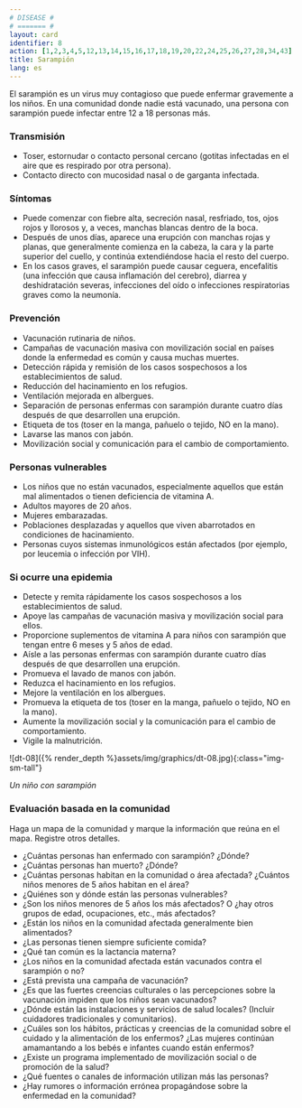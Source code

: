 ```yaml
---
# DISEASE #
# ======= #
layout: card
identifier: 8
action: [1,2,3,4,5,12,13,14,15,16,17,18,19,20,22,24,25,26,27,28,34,43]
title: Sarampión
lang: es
---
```


El sarampión es un virus muy contagioso que puede enfermar gravemente a los niños. En una comunidad donde nadie está vacunado, una persona con sarampión puede infectar entre 12 a 18 personas más.

### Transmisión

- Toser, estornudar o contacto personal cercano (gotitas infectadas en el aire que es respirado por otra persona).
- Contacto directo con mucosidad nasal o de garganta infectada.

### Síntomas

- Puede comenzar con fiebre alta, secreción nasal, resfriado, tos, ojos rojos y llorosos y, a veces, manchas blancas dentro de la boca.
- Después de unos días, aparece una erupción con manchas rojas y planas, que generalmente comienza en la cabeza, la cara y la parte superior del cuello, y continúa extendiéndose hacia el resto del cuerpo.
- En los casos graves, el sarampión puede causar ceguera, encefalitis (una infección que causa inflamación del cerebro), diarrea y deshidratación severas, infecciones del oído o infecciones respiratorias graves como la neumonía.

### Prevención

- Vacunación rutinaria de niños.
- Campañas de vacunación masiva con movilización social en países donde la enfermedad es común y causa muchas muertes.
- Detección rápida y remisión de los casos sospechosos a los establecimientos de salud.
- Reducción del hacinamiento en los refugios.
- Ventilación mejorada en albergues.
- Separación de personas enfermas con sarampión durante cuatro días después de que desarrollen una erupción.
- Etiqueta de tos (toser en la manga, pañuelo o tejido, NO en la mano).
- Lavarse las manos con jabón.
- Movilización social y comunicación para el cambio de comportamiento.

### Personas vulnerables

- Los niños que no están vacunados, especialmente aquellos que están mal alimentados o tienen deficiencia de vitamina A.
- Adultos mayores de 20 años.
- Mujeres embarazadas.
- Poblaciones desplazadas y aquellos que viven abarrotados en condiciones de hacinamiento.
- Personas cuyos sistemas inmunológicos están afectados (por ejemplo, por leucemia o infección por VIH).

### Si ocurre una epidemia

- Detecte y remita rápidamente los casos sospechosos a los establecimientos de salud.
- Apoye las campañas de vacunación masiva y movilización social para ellos.
- Proporcione suplementos de vitamina A para niños con sarampión que tengan entre 6 meses y 5 años de edad.
- Aísle a las personas enfermas con sarampión durante cuatro días después de que desarrollen una erupción.
- Promueva el lavado de manos con jabón.
- Reduzca el hacinamiento en los refugios.
- Mejore la ventilación en los albergues.
- Promueva la etiqueta de tos (toser en la manga, pañuelo o tejido, NO en la mano).
- Aumente la movilización social y la comunicación para el cambio de comportamiento.
- Vigile la malnutrición.

![dt-08]({% render_depth %}assets/img/graphics/dt-08.jpg){:class="img-sm-tall"}

*Un niño con sarampión*

### Evaluación basada en la comunidad

Haga un mapa de la comunidad y marque la información que reúna en el mapa. Registre otros detalles.
-  ¿Cuántas personas han enfermado con sarampión? ¿Dónde?
- ¿Cuántas personas han muerto? ¿Dónde?
- ¿Cuántas personas habitan en la comunidad o área afectada? ¿Cuántos niños menores de 5 años habitan en el área?
- ¿Quiénes son y dónde están las personas vulnerables?
- ¿Son los niños menores de 5 años los más afectados? O ¿hay otros grupos de edad, ocupaciones, etc., más afectados?
- ¿Están los niños en la comunidad afectada generalmente bien alimentados?
- ¿Las personas tienen siempre suficiente comida?
- ¿Qué tan común es la lactancia materna?
- ¿Los niños en la comunidad afectada están vacunados contra el sarampión o no?
- ¿Está prevista una campaña de vacunación?
- ¿Es que las fuertes creencias culturales o las percepciones sobre la vacunación impiden que los niños sean vacunados?
- ¿Dónde están las instalaciones y servicios de salud locales? (Incluir cuidadores tradicionales y comunitarios).
- ¿Cuáles son los hábitos, prácticas y creencias de la comunidad sobre el cuidado y la alimentación de los enfermos? ¿Las mujeres continúan amamantando a los bebés e infantes cuando están enfermos?
- ¿Existe un programa implementado de movilización social o de promoción de la salud?
- ¿Qué fuentes o canales de información utilizan más las personas?
- ¿Hay rumores o información errónea propagándose sobre la enfermedad en la comunidad?
